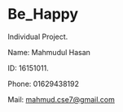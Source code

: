 # Be_Happy

Individual Project.

Name: Mahmudul Hasan 

ID: 16151011.

Phone: 01629438192

Mail: mahmud.cse7@gmail.com

